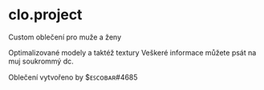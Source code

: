 # clo.project
Custom oblečení pro muže a ženy

Optimalizované modely a taktéž textury
Veškeré informace můžete psát na muj soukrommý dc.

Oblečení vytvořeno by $ᴇꜱᴄᴏʙᴀʀ#4685
